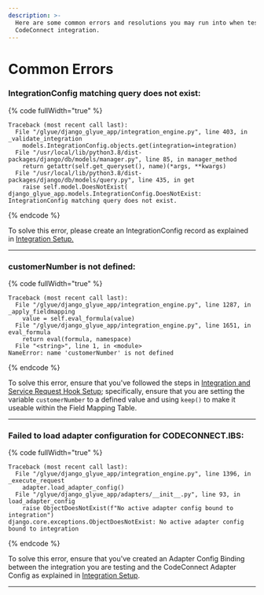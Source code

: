 ```yaml
---
description: >-
  Here are some common errors and resolutions you may run into when testing the
  CodeConnect integration.
---
```


# Common Errors

### IntegrationConfig matching query does not exist:

{% code fullWidth="true" %}
```
Traceback (most recent call last):
  File "/glyue/django_glyue_app/integration_engine.py", line 403, in _validate_integration
    models.IntegrationConfig.objects.get(integration=integration)
  File "/usr/local/lib/python3.8/dist-packages/django/db/models/manager.py", line 85, in manager_method
    return getattr(self.get_queryset(), name)(*args, **kwargs)
  File "/usr/local/lib/python3.8/dist-packages/django/db/models/query.py", line 435, in get
    raise self.model.DoesNotExist(
django_glyue_app.models.IntegrationConfig.DoesNotExist: IntegrationConfig matching query does not exist.

```
{% endcode %}

To solve this error, please create an IntegrationConfig record as explained in [Integration Setup.](integration-setup.md)

***

### customerNumber is not defined:

{% code fullWidth="true" %}
```
Traceback (most recent call last):
  File "/glyue/django_glyue_app/integration_engine.py", line 1287, in _apply_fieldmapping
    value = self.eval_formula(value)
  File "/glyue/django_glyue_app/integration_engine.py", line 1651, in eval_formula
    return eval(formula, namespace)
  File "<string>", line 1, in <module>
NameError: name 'customerNumber' is not defined
```
{% endcode %}

To solve this error, ensure that you've followed the steps in [Integration and Service Request Hook Setup](integration-and-service-request-hook-setup.md); specifically, ensure that you are setting the variable `customerNumber` to a defined value and using `keep()` to make it useable within the Field Mapping Table.

***

### Failed to load adapter configuration for CODECONNECT.IBS:

{% code fullWidth="true" %}
```
Traceback (most recent call last):
  File "/glyue/django_glyue_app/integration_engine.py", line 1396, in _execute_request
    adapter.load_adapter_config()
  File "/glyue/django_glyue_app/adapters/__init__.py", line 93, in load_adapter_config
    raise ObjectDoesNotExist(f"No active adapter config bound to integration")
django.core.exceptions.ObjectDoesNotExist: No active adapter config bound to integration

```
{% endcode %}

To solve this error, ensure that you've created an Adapter Config Binding between the integration you are testing and the CodeConnect Adapter Config as explained in [Integration Setup](integration-setup.md).

***

###
